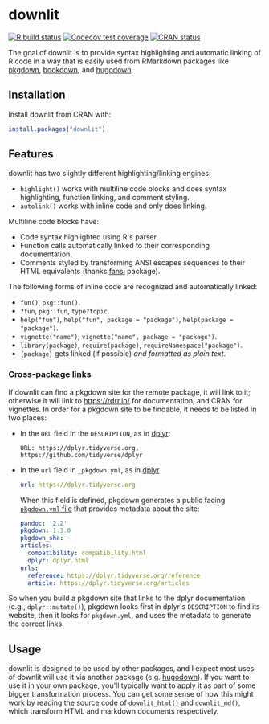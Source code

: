 # downlit

<!-- badges: start -->
[![R build status](https://github.com/r-lib/downlit/workflows/R-CMD-check/badge.svg)](https://github.com/r-lib/downlit/actions)
[![Codecov test coverage](https://codecov.io/gh/r-lib/downlit/branch/master/graph/badge.svg)](https://codecov.io/gh/r-lib/downlit?branch=master)
[![CRAN status](https://www.r-pkg.org/badges/version/downlit)](https://CRAN.R-project.org/package=downlit)
<!-- badges: end -->

The goal of downlit is to provide syntax highlighting and automatic linking of R code in a way that is easily used from RMarkdown packages like [pkgdown](https://pkgdown.r-lib.org/), [bookdown](https://bookdown.org), and [hugodown](https://hugodown.r-lib.org/).

## Installation

Install downlit from CRAN with:

```r
install.packages("downlit")
```

## Features

downlit has two slightly different highlighting/linking engines:

* `highlight()` works with multiline code blocks and does syntax highlighting,
  function linking, and comment styling.
* `autolink()` works with inline code and only does linking.

Multiline code blocks have:

* Code syntax highlighted using R's parser.
* Function calls automatically linked to their corresponding documentation.
* Comments styled by transforming ANSI escapes sequences to their HTML 
  equivalents (thanks [fansi](https://github.com/brodieG/fansi) package).

The following forms of inline code are recognized and automatically linked:

* `fun()`, `pkg::fun()`.
* `?fun`, `pkg::fun`, `type?topic`.
* `help("fun")`, `help("fun", package = "package")`, `help(package = "package")`.
* `vignette("name")`, `vignette("name", package = "package")`.
* `library(package)`, `require(package)`, `requireNamespace("package")`.
* `{package}` gets linked (if possible) _and formatted as plain text_. 

### Cross-package links

If downlit can find a pkgdown site for the remote package, it will link to it; otherwise it will link to <https://rdrr.io/> for documentation, and CRAN for vignettes. In order for a pkgdown site to be findable, it needs to be listed in two places:

*   In the `URL` field in the `DESCRIPTION`, as in
    [dplyr](https://github.com/tidyverse/dplyr/blob/85faf79c1fd74f4b4f95319e5be6a124a8075502/DESCRIPTION#L15):
  
    ```
    URL: https://dplyr.tidyverse.org, https://github.com/tidyverse/dplyr
    ```

*   In the `url` field in `_pkgdown.yml`, as in 
    [dplyr](https://github.com/tidyverse/dplyr/blob/master/_pkgdown.yml#L1)
    
    ```yaml
    url: https://dplyr.tidyverse.org
    ```
    
    When this field is defined, pkgdown generates a public facing
    [`pkgdown.yml` file](https://dplyr.tidyverse.org/pkgdown.yml) that 
    provides metadata about the site:
    
    ```yaml
    pandoc: '2.2'
    pkgdown: 1.3.0
    pkgdown_sha: ~
    articles:
      compatibility: compatibility.html
      dplyr: dplyr.html
    urls:
      reference: https://dplyr.tidyverse.org/reference
      article: https://dplyr.tidyverse.org/articles
    ```

So when you build a pkgdown site that links to the dplyr documentation (e.g., `dplyr::mutate()`), pkgdown looks first in dplyr's `DESCRIPTION` to find its website, then it looks for `pkgdown.yml`, and uses the metadata to generate the correct links.

## Usage

downlit is designed to be used by other packages, and I expect most uses of downlit will use it via another package (e.g. [hugodown](https://github.com/r-lib/hugodown)). If you want to use it in your own package, you'll typically want to apply it as part of some bigger transformation process. You can get some sense of how this might work by reading the source code of [`downlit_html()`](https://github.com/r-lib/downlit/blob/master/R/downlit-html.R) and [`downlit_md()`](https://github.com/r-lib/downlit/blob/master/R/downlit-md.R), which transform HTML and markdown documents respectively.
